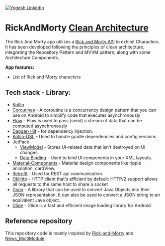 [![Yogesh LinkedIn](https://img.shields.io/badge/Yogesh-LinkedIn-blue.svg?style=for-the-badge)](https://www.linkedin.com/in/yogesh-verma-221375116/)

# RickAndMorty [Clean Architecture](https://blog.cleancoder.com/uncle-bob/2012/08/13/the-clean-architecture.html)

The Rick And Morty app utilizes a [Rick and Morty API](https://rickandmortyapi.com/) to exhibit Characters. It has been developed following the principles of clean architecture, integrating the Repository Pattern and MVVM pattern, along with some Architecture Components.

**App features:**
- List of Rick and Morty characters


## Tech stack - Library:

- [Kotlin](https://kotlinlang.org/)
- [Coroutines](https://github.com/Kotlin/kotlinx.coroutines) - A coroutine is a concurrency design pattern that you can use on Android to simplify code that executes asynchronously
- [Flow](https://kotlin.github.io/kotlinx.coroutines/kotlinx-coroutines-core/kotlinx.coroutines.flow/) - Flow is used to pass (send) a stream of data that can be computed asynchronously
- [Dagger-Hilt](https://developer.android.com/training/dependency-injection/hilt-android) - for dependency injection.
- [Kotlin-DSL](https://docs.gradle.org/current/userguide/kotlin_dsl.html) - Used to handle gradle dependencies and config versions
- JetPack
    - [ViewModel](https://developer.android.com/topic/libraries/architecture/viewmodel) - Stores UI-related data that isn't destroyed on UI changes.
    - [Data Binding](https://developer.android.com/topic/libraries/data-binding) - Used to bind UI components in your XML layouts.
- [Material-Components](https://github.com/material-components/material-components-android) - Material design components like ripple animation, cardView.
- [Retrofit](https://github.com/square/retrofit) - Used for REST api communication.
- [OkHttp](http://square.github.io/okhttp/) - HTTP client that's efficient by default: HTTP/2 support allows all requests to the same host to share a socket
- [Gson](https://github.com/google/gson) -  A library that can be used to convert Java Objects into their JSON representation. It can also be used to convert a JSON string to an equivalent Java object.
- [Glide](https://bumptech.github.io/glide/) - Glide is a fast and efficient image loading library for Android 


## Reference repository
This repository code is mostly inspired by [Rick-and-Morty](https://github.com/akhilesh0707/Rick-and-Morty) and [News_MultiModule](https://github.com/himanshuGaur684/News_MultiModule_YT/tree/part_7_presentation_layer_for_search_module).